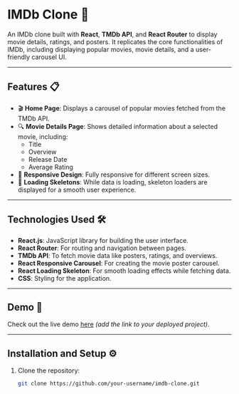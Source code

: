 # IMDb Clone 🎥

An IMDb clone built with **React**, **TMDb API**, and **React Router** to display movie details, ratings, and posters. It replicates the core functionalities of IMDb, including displaying popular movies, movie details, and a user-friendly carousel UI.

---

## Features 📋

- 🎬 **Home Page**: Displays a carousel of popular movies fetched from the TMDb API.
- 🔍 **Movie Details Page**: Shows detailed information about a selected movie, including:
  - Title
  - Overview
  - Release Date
  - Average Rating
- 🌟 **Responsive Design**: Fully responsive for different screen sizes.
- 🚀 **Loading Skeletons**: While data is loading, skeleton loaders are displayed for a smooth user experience.

---

## Technologies Used 🛠️

- **React.js**: JavaScript library for building the user interface.
- **React Router**: For routing and navigation between pages.
- **TMDb API**: To fetch movie data like posters, ratings, and overviews.
- **React Responsive Carousel**: For creating the movie poster carousel.
- **React Loading Skeleton**: For smooth loading effects while fetching data.
- **CSS**: Styling for the application.

---

## Demo 🎉

Check out the live demo [here](#) _(add the link to your deployed project)_.

---

## Installation and Setup ⚙️

1. Clone the repository:
   ```bash
   git clone https://github.com/your-username/imdb-clone.git
